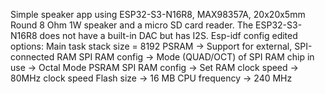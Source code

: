Simple speaker app using ESP32-S3-N16R8, MAX98357A, 20x20x5mm Round 8 Ohm 1W speaker and a micro SD card reader. The ESP32-S3-N16R8 does not have a built-in DAC but has I2S.
Esp-idf config edited options:
Main task stack size = 8192
PSRAM -> Support for external, SPI-connected RAM
SPI RAM config -> Mode (QUAD/OCT) of SPI RAM chip in use -> Octal Mode PSRAM
SPI RAM config -> Set RAM clock speed -> 80MHz clock speed
Flash size -> 16 MB
CPU frequency -> 240 MHz

